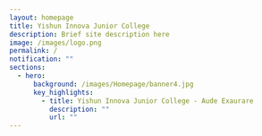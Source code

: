 ```yaml
---
layout: homepage
title: Yishun Innova Junior College
description: Brief site description here
image: /images/logo.png
permalink: /
notification: ""
sections:
  - hero:
      background: /images/Homepage/banner4.jpg
      key_highlights:
        - title: Yishun Innova Junior College - Aude Exaurare
          description: ""
          url: ""
---
```

